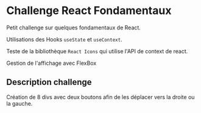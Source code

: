 # Challenge React Fondamentaux

Petit challenge sur quelques fondamentaux de React.

Utilisations des Hooks `useState` et `useContext`.

Teste de la bibliothèque `React Icons` qui utilise l'API de context de react.

Gestion de l'affichage avec FlexBox

## Description challenge

Création de 8 divs avec deux boutons afin de les déplacer vers la droite ou la gauche.

